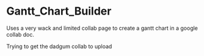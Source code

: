# Gantt_Chart_Builder
Uses a very wack and limited collab page to create a gantt chart in a google collab doc.

Trying to get the dadgum collab to upload
